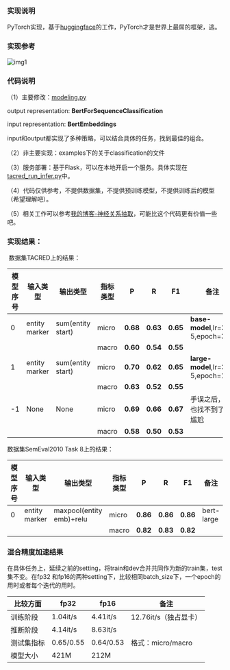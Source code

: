 ### 实现说明

PyTorch实现，基于[huggingface](https://github.com/huggingface/pytorch-pretrained-BERT)的工作，PyTorch才是世界上最屌的框架，逃。

### 实现参考

![img1](http://wx2.sinaimg.cn/mw690/aba7d18bgy1g47p0g5ln3j210n0drtas.jpg)


### 代码说明

（1）主要修改：[modeling.py](https://github.com/zhpmatrix/BERTem/blob/master/pytorch_pretrained_bert/modeling.py)

output representation: **BertForSequenceClassification**

input representation:  **BertEmbeddings**

input和output都实现了多种策略，可以结合具体的任务，找到最佳的组合。


（2）非主要实现：examples下的关于classification的文件

（3）服务部署：基于Flask，可以在本地开启一个服务。具体实现在[tacred\_run\_infer.py](https://github.com/zhpmatrix/BERTem/blob/master/examples/tacred_run_infer.py)中。

（4）代码仅供参考，不提供数据集，不提供预训练模型，不提供训练后的模型（希望理解吧）。

（5）相关工作可以参考[我的博客-神经关系抽取](https://zhpmatrix.github.io/2019/06/30/neural-relation-extraction/)，可能比这个代码更有价值一些吧。


### 实现结果：

 数据集TACRED上的结果：

|模型序号|输入类型|输出类型|指标类型|P|R|F1|备注|
|------|------|------|------|------|------|------|------|
|0|entity marker|sum(entity start)|micro|**0.68**|**0.63**|**0.65**|**base-model**,lr=3e-5,epoch=3|
||||macro|**0.60**|**0.54**|**0.55**|
|1|entity marker|sum(entity start)|micro|**0.70**|**0.62**|**0.65**|**large-model**,lr=3e-5,epoch=1|
||||macro|**0.63**|**0.52**|**0.55**|
|-1|None|None|micro|**0.69**|**0.66**|**0.67**|手误之后，再也找不到了，尴尬|||
||||macro|**0.58**|**0.50**|**0.53**||||


数据集SemEval2010 Task 8上的结果：

|模型序号|输入类型|输出类型|指标类型|P|R|F1|备注|
|------|------|------|------|------|------|------|------|
|0|entity marker|maxpool(entity emb)+relu|micro|**0.86**|**0.86**|**0.86**|bert-large|
||||macro|**0.82**|**0.83**|**0.82**||||


### 混合精度加速结果

在具体任务上，延续之前的setting，将train和dev合并共同作为新的train集，test集不变。在fp32
和fp16的两种setting下，比较相同batch\_size下，一个epoch的用时或者每个迭代的用时。

|比较方面|fp32|fp16|备注|
|------|------|------|------|
|训练阶段|1.04it/s|4.41it/s|12.76it/s（独占显卡）|
|推断阶段|4.14it/s|8.63it/s||
|测试集指标|0.65/0.55|0.64/0.53|格式：micro/macro|
|模型大小|421M|212M||

